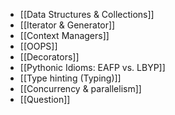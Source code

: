 - [[Data Structures & Collections]]
- [[Iterator & Generator]]
- [[Context Managers]]
- [[OOPS]]
- [[Decorators]]
- [[Pythonic Idioms: EAFP vs. LBYP]]
- [[Type hinting (Typing)]]
- [[Concurrency & parallelism]]
- [[Question]]